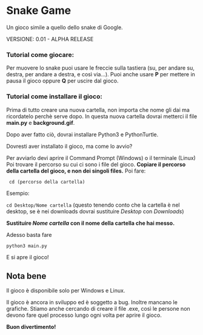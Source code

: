 # Snake Game
Un gioco simile a quello dello snake di Google.

VERSIONE: 0.01 - ALPHA RELEASE


### Tutorial come giocare:
Per muovere lo snake puoi usare le freccie sulla tastiera (su, per andare su, destra, per andare a destra, e così via...).
Puoi anche usare **P** per mettere in pausa il gioco
oppure **Q** per uscire dal gioco.

### Tutorial come installare il gioco:
Prima di tutto creare una nuova cartella, non importa che nome gli dai ma ricordatelo perchè serve dopo.
In questa nuova cartella dovrai metterci il file **main.py** e **background.gif**.

Dopo aver fatto ciò, dovrai installare Python3 e PythonTurtle.

Dovresti aver installato il gioco,
ma come lo avvio?

Per avviarlo devi aprire il Command Prompt (Windows) o il terminale (Linux)
Poi trovare il percorso su cui ci sono i file del gioco.
**Copiare il percorso della cartella del gioco, e non dei singoli files.**
Poi fare:

``` cd (percorso della cartella)```

Esempio:

```cd Desktop/Nome cartella``` (questo tenendo conto che la cartella è nel desktop, se è nei downloads dovrai sustituire *Desktop* con *Downloads*)

**Sustituire *Nome cartella* con il nome della cartella che hai messo.**

Adesso basta fare

```python3 main.py```

E si apre il gioco!

## Nota bene

Il gioco è disponibile solo per Windows e Linux.

Il gioco è ancora in sviluppo ed è soggetto a bug. 
Inoltre mancano le grafiche.
Stiamo anche cercando di creare il file .exe, così le persone non devono fare quel processo lungo ogni volta per aprire il gioco.

**Buon divertimento!**
